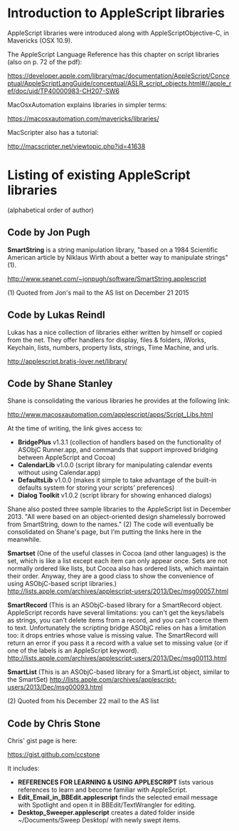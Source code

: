 # Introduction to AppleScript libraries

AppleScript libraries were introduced along with AppleScriptObjective-C, in Mavericks (OSX 10.9).

The AppleScript Language Reference has this chapter on script libraries (also on p. 72 of the pdf):

https://developer.apple.com/library/mac/documentation/AppleScript/Conceptual/AppleScriptLangGuide/conceptual/ASLR_script_objects.html#//apple_ref/doc/uid/TP40000983-CH207-SW6

MacOsxAutomation explains libraries in simpler terms:

https://macosxautomation.com/mavericks/libraries/

MacScripter also has a tutorial:

http://macscripter.net/viewtopic.php?id=41638

# Listing of existing AppleScript libraries
(alphabetical order of author)

## Code by Jon Pugh

**SmartString** is a string manipulation library, "based on a 1984 Scientific American article by Niklaus Wirth about a better way to manipulate strings" (1).

http://www.seanet.com/~jonpugh/software/SmartString.applescript

(1) Quoted from Jon's mail to the AS list on December 21 2015

## Code by Lukas Reindl

Lukas has a nice collection of libraries either written by himself or copied from the net. They offer handlers for display, files & folders, iWorks, Keychain, lists, numbers, property lists, strings, Time Machine, and urls.

http://applescript.bratis-lover.net/library/

## Code by Shane Stanley

Shane is consolidating the various libraries he provides at the following link:

http://www.macosxautomation.com/applescript/apps/Script_Libs.html

At the time of writing, the link gives access to:
* **BridgePlus** v1.3.1 (collection of handlers based on the functionality of ASObjC Runner.app, and commands that support improved bridging between AppleScript and Cocoa)
* **CalendarLib** v1.0.0 (script library for manipulating calendar events without using Calendar.app)
* **DefaultsLib** v1.0.0 (makes it simple to take advantage of the built-in defaults system for storing your scripts' preferences)
* **Dialog Toolkit** v1.0.2 (script library for showing enhanced dialogs)

Shane also posted three sample libraries to the AppleScript list in December 2013. "All were based on an object-oriented design shamelessly borrowed from SmartString, down to the names." (2) The code will eventually be consolidated on Shane's page, but I'm putting the links here in the meanwhile.

**Smartset** (One of the useful classes in Cocoa (and other languages) is the set, which is like a list except each item can only appear once. Sets are not normally ordered like lists, but Cocoa also has ordered lists, which maintain their order. Anyway, they are a good class to show the convenience of using ASObjC-based script libraries.)
http://lists.apple.com/archives/applescript-users/2013/Dec/msg00057.html

**SmartRecord** (This is an ASObjC-based library for a SmartRecord object. AppleScript records have several limitations: you can't get the keys/labels as strings, you can't delete items from a record, and you can't coerce them to text. Unfortunately the scripting bridge ASObjC relies on has a limitation too: it drops entries whose value is missing value. The SmartRecord will return an error if you pass it a record with a value set to missing value (or if one of the labels is an AppleScript keyword).
http://lists.apple.com/archives/applescript-users/2013/Dec/msg00113.html

**SmartList** (This is an ASObjC-based library for a SmartList object, similar to the SmartSet)
http://lists.apple.com/archives/applescript-users/2013/Dec/msg00093.html

(2) Quoted from his December 22 mail to the AS list

## Code by Chris Stone

Chris' gist page is here:

https://gist.github.com/ccstone

It includes:
* **REFERENCES FOR LEARNING & USING APPLESCRIPT** lists various references to learn and become familiar with AppleScript.
* **Edit_Email_in_BBEdit.applescript** finds the selected email message with Spotlight and open it in BBEdit/TextWrangler for editing.
* **Desktop_Sweeper.applescript** creates a dated folder inside ~/Documents/Sweep Desktop/ with newly swept items.

